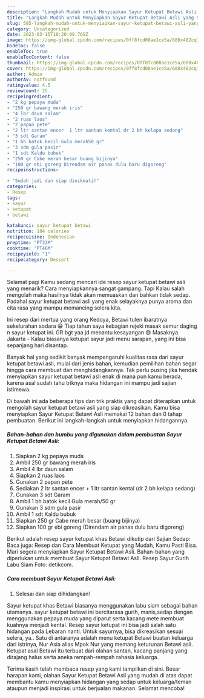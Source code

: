 ```yaml
---
description: "Langkah Mudah untuk Menyiapkan Sayur Ketupat Betawi Asli yang Sempurna, Buat Buka Puasa}"
title: "Langkah Mudah untuk Menyiapkan Sayur Ketupat Betawi Asli yang Sempurna, Buat Buka Puasa}"
slug: 585-langkah-mudah-untuk-menyiapkan-sayur-ketupat-betawi-asli-yang-sempurna-buat-buka-puasa
category: Uncategorized
date: 2023-03-15T10:20:09.769Z
image: https://img-global.cpcdn.com/recipes/0ff8fcd08ae1ce5a/680x482cq70/sayur-ketupat-betawi-asli-foto-resep-utama.jpg
hideToc: false
enableToc: true
enableTocContent: false
thumbnail: https://img-global.cpcdn.com/recipes/0ff8fcd08ae1ce5a/680x482cq70/sayur-ketupat-betawi-asli-foto-resep-utama.jpg
cover: https://img-global.cpcdn.com/recipes/0ff8fcd08ae1ce5a/680x482cq70/sayur-ketupat-betawi-asli-foto-resep-utama.jpg
author: Admin
authorAv: notfound
ratingvalue: 4.5
reviewcount: 25
recipeingredient:
- "2 kg pepaya muda"
- "250 gr bawang merah iris"
- "4 lbr daun salam"
- "2 ruas laos"
- "2 papan pete"
- "2 ltr santan encer  1 ltr santan kental dr 2 bh kelapa sedang"
- "3 sdt Garam"
- "1 bh batok kecil Gula merah50 gr"
- "3 sdm gula pasir"
- "1 sdt Kaldu bubuk"
- "250 gr Cabe merah besar buang bijinya"
- "100 gr ebi goreng Direndam air panas dulu baru digoreng"
recipeinstructions:

- "Sudah jadi dan siap dinikmati!"
categories:
- Resep
tags:
- sayur
- ketupat
- betawi

katakunci: sayur ketupat betawi 
nutrition: 184 calories
recipecuisine: Indonesian
preptime: "PT33M"
cooktime: "PT46M"
recipeyield: "1"
recipecategory: Dessert

---
```



Selamat pagi Kamu sedang mencari ide resep sayur ketupat betawi asli yang menarik? Cara menyiapkannya sangat gampang. Tapi Kalau salah mengolah maka hasilnya tidak akan memuaskan dan bahkan tidak sedap. Padahal sayur ketupat betawi asli yang enak selayaknya punya aroma dan cita rasa yang mampu memancing selera kita.


Ini resep dari mertua yang orang Kedoya, Betawi tulen ibaratnya sekelurahan sodara 😁 Tiap tahun saya kebagian rejeki masak semur daging n sayur ketupat ini. GR bgt yaa jd menantu kesayangan 😄 Masaknya. Jakarta - Kalau biasanya ketupat sayur jadi menu sarapan, yang ini bisa sepanjang hari disantap.

Banyak hal yang sedikit banyak mempengaruhi kualitas rasa dari sayur ketupat betawi asli, mulai dari jenis bahan, kemudian pemilihan bahan segar hingga cara membuat dan menghidangkannya. Tak perlu pusing jika hendak menyiapkan sayur ketupat betawi asli enak di mana pun kamu berada, karena asal sudah tahu triknya maka hidangan ini mampu jadi sajian istimewa.


Di bawah ini ada beberapa tips dan trik praktis yang dapat diterapkan untuk mengolah sayur ketupat betawi asli yang siap dikreasikan. Kamu bisa menyiapkan Sayur Ketupat Betawi Asli memakai 12 bahan dan 0 tahap pembuatan. Berikut ini langkah-langkah untuk menyiapkan hidangannya.

<!--inarticleads1-->

##### Bahan-bahan dan bumbu yang digunakan dalam pembuatan Sayur Ketupat Betawi Asli:

1. Siapkan 2 kg pepaya muda
1. Ambil 250 gr bawang merah iris
1. Ambil 4 lbr daun salam
1. Siapkan 2 ruas laos
1. Gunakan 2 papan pete
1. Sediakan 2 ltr santan encer + 1 ltr santan kental (dr 2 bh kelapa sedang)
1. Gunakan 3 sdt Garam
1. Ambil 1 bh batok kecil Gula merah/50 gr
1. Gunakan 3 sdm gula pasir
1. Ambil 1 sdt Kaldu bubuk
1. Siapkan 250 gr Cabe merah besar (buang bijinya)
1. Siapkan 100 gr ebi goreng (Direndam air panas dulu baru digoreng)


Berikut adalah resep sayur ketupat khas Betawi dikutip dari Sajian Sedap: Baca juga: Resep dan Cara Membuat Ketupat yang Mudah, Kamu Pasti Bisa. Mari segera menyiapkan Sayur Ketupat Betawi Asli. Bahan-bahan yang diperlukan untuk membuat Sayur Ketupat Betawi Asli. Resep Sayur Gurih Labu Siam Foto: detikcom. 

<!--inarticleads2-->

##### Cara membuat Sayur Ketupat Betawi Asli:


1. Selesai dan siap dihidangkan!

Sayur ketupat khas Betawi biasanya menggunakan labu siam sebagai bahan utamanya. sayur ketupat betawi ini bercitarasa gurih, manis,sedap dengan menggunakan pepaya muda yang diparut serta kacang mete membuat kuahnya menjadi kental. Resep sayur ketupat ini bisa jadi salah satu hidangan pada Lebaran nanti. Untuk sayurnya, bisa dikreasikan sesuai selera, ya.. Satu di antaranya adalah menu ketupat Betawi buatan keluarga dari istrinya, Nur Asia alias Mpok Nur yang memang keturunan Betawi asli. Ketupat asal Betawi itu terbuat dari olahan santan, kacang panjang yang dirajang halus serta aneka rempah-rempah rahasia keluarga. 

Terima kasih telah membaca resep yang kami tampilkan di sini. Besar harapan kami, olahan Sayur Ketupat Betawi Asli yang mudah di atas dapat membantu kamu menyiapkan hidangan yang sedap untuk keluarga/teman ataupun menjadi inspirasi untuk berjualan makanan. Selamat mencoba!
